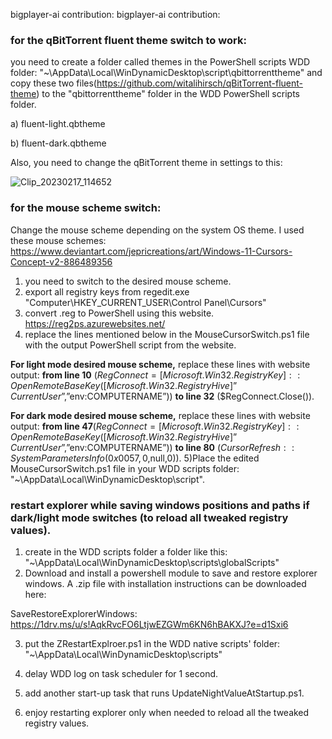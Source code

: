 bigplayer-ai contribution:
bigplayer-ai contribution:
### for the qBitTorrent fluent theme switch to work:
you need to create a folder called themes in the PowerShell scripts WDD folder:
"~\AppData\Local\WinDynamicDesktop\script\qbittorrenttheme"
and copy these two files(https://github.com/witalihirsch/qBitTorrent-fluent-theme) to the "qbittorrenttheme" folder in the WDD PowerShell scripts folder. 

a) fluent-light.qbtheme

b) fluent-dark.qbtheme

Also, you need to change the qBitTorrent theme in settings to this:

![Clip_20230217_114652](https://user-images.githubusercontent.com/119108387/219610478-fa74004a-dc00-4919-b9b4-9b3f47b7a5bc.png)

### for the mouse scheme switch:
Change the mouse scheme depending on the system OS theme. 
I used these mouse schemes:
https://www.deviantart.com/jepricreations/art/Windows-11-Cursors-Concept-v2-886489356
1) you need to switch to the desired mouse scheme.
2) export all registry keys from regedit.exe "Computer\HKEY_CURRENT_USER\Control Panel\Cursors"
3) convert .reg to PowerShell using this website.
https://reg2ps.azurewebsites.net/
4) replace the lines mentioned below in the MouseCursorSwitch.ps1 file with the output PowerShell script from the website.

**For light mode desired mouse scheme,** replace these lines with website output:
**from line 10** ($RegConnect = [Microsoft.Win32.RegistryKey]::OpenRemoteBaseKey([Microsoft.Win32.RegistryHive]”CurrentUser”,”$env:COMPUTERNAME”))
**to line 32** ($RegConnect.Close()).

**For dark mode desired mouse scheme,** replace these lines with website output:
**from line 47**($RegConnect = [Microsoft.Win32.RegistryKey]::OpenRemoteBaseKey([Microsoft.Win32.RegistryHive]”CurrentUser”,”$env:COMPUTERNAME”))
**to line 80** ($CursorRefresh::SystemParametersInfo(0x0057,0,$null,0)).
5)Place the edited MouseCursorSwitch.ps1 file in your WDD scripts folder: 
"~\AppData\Local\WinDynamicDesktop\script".
### restart explorer while saving windows positions and paths if dark/light mode switches (to reload all tweaked registry values).

1) create in the WDD scripts folder a folder like this:
"~\AppData\Local\WinDynamicDesktop\scripts\globalScripts"
2) Download and install a powershell module to save and restore explorer windows. 
A .zip file with installation instructions can be downloaded here:

SaveRestoreExplorerWindows: https://1drv.ms/u/s!AqkRvcFO6LtjwEZGWm6KN6hBAKXJ?e=d1Sxi6

3) put the ZRestartExplroer.ps1 in the WDD native scripts' folder:
"~\AppData\Local\WinDynamicDesktop\scripts"

4) delay WDD log on task scheduler for 1 second.

5) add another start-up task that runs UpdateNightValueAtStartup.ps1.

6) enjoy restarting explorer only when needed to reload all the tweaked registry values.

